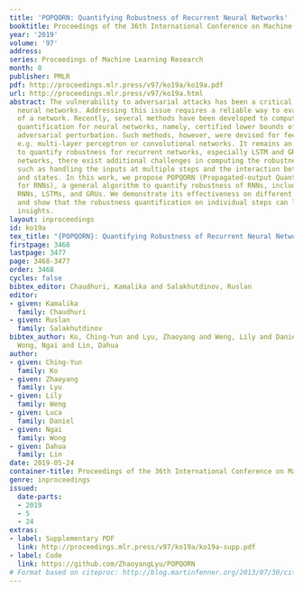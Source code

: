 ```yaml
---
title: 'POPQORN: Quantifying Robustness of Recurrent Neural Networks'
booktitle: Proceedings of the 36th International Conference on Machine Learning
year: '2019'
volume: '97'
address: 
series: Proceedings of Machine Learning Research
month: 0
publisher: PMLR
pdf: http://proceedings.mlr.press/v97/ko19a/ko19a.pdf
url: http://proceedings.mlr.press/v97/ko19a.html
abstract: The vulnerability to adversarial attacks has been a critical issue for deep
  neural networks. Addressing this issue requires a reliable way to evaluate the robustness
  of a network. Recently, several methods have been developed to compute robustness
  quantification for neural networks, namely, certified lower bounds of the minimum
  adversarial perturbation. Such methods, however, were devised for feed-forward networks,
  e.g. multi-layer perceptron or convolutional networks. It remains an open problem
  to quantify robustness for recurrent networks, especially LSTM and GRU. For such
  networks, there exist additional challenges in computing the robustness quantification,
  such as handling the inputs at multiple steps and the interaction between gates
  and states. In this work, we propose POPQORN (Propagated-output Quantified Robustness
  for RNNs), a general algorithm to quantify robustness of RNNs, including vanilla
  RNNs, LSTMs, and GRUs. We demonstrate its effectiveness on different network architectures
  and show that the robustness quantification on individual steps can lead to new
  insights.
layout: inproceedings
id: ko19a
tex_title: "{POPQORN}: Quantifying Robustness of Recurrent Neural Networks"
firstpage: 3468
lastpage: 3477
page: 3468-3477
order: 3468
cycles: false
bibtex_editor: Chaudhuri, Kamalika and Salakhutdinov, Ruslan
editor:
- given: Kamalika
  family: Chaudhuri
- given: Ruslan
  family: Salakhutdinov
bibtex_author: Ko, Ching-Yun and Lyu, Zhaoyang and Weng, Lily and Daniel, Luca and
  Wong, Ngai and Lin, Dahua
author:
- given: Ching-Yun
  family: Ko
- given: Zhaoyang
  family: Lyu
- given: Lily
  family: Weng
- given: Luca
  family: Daniel
- given: Ngai
  family: Wong
- given: Dahua
  family: Lin
date: 2019-05-24
container-title: Proceedings of the 36th International Conference on Machine Learning
genre: inproceedings
issued:
  date-parts:
  - 2019
  - 5
  - 24
extras:
- label: Supplementary PDF
  link: http://proceedings.mlr.press/v97/ko19a/ko19a-supp.pdf
- label: Code
  link: https://github.com/ZhaoyangLyu/POPQORN
# Format based on citeproc: http://blog.martinfenner.org/2013/07/30/citeproc-yaml-for-bibliographies/
---
```

